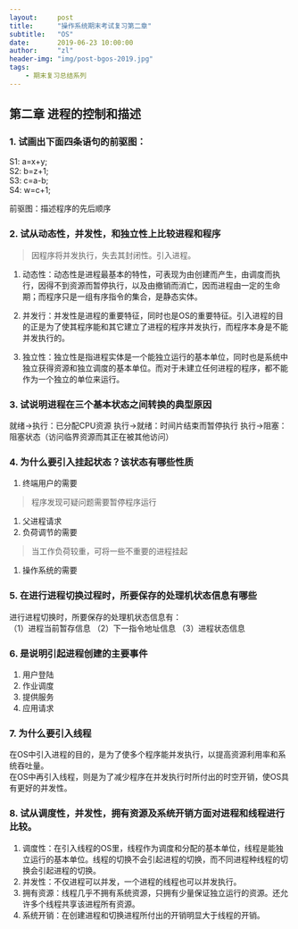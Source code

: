 ```yaml
---
layout:     post
title:      "操作系统期末考试复习第二章"
subtitle:   "OS"
date:       2019-06-23 10:00:00
author:     "zl"
header-img: "img/post-bgos-2019.jpg"
tags:
    - 期末复习总结系列
---
```


## 第二章 进程的控制和描述

### 1. 试画出下面四条语句的前驱图：     
   S1: a=x+y;   
   S2: b=z+1;   
   S3: c=a-b;   
   S4: w=c+1;   

前驱图：描述程序的先后顺序

### 2. 试从动态性，并发性，和独立性上比较进程和程序

>  因程序将并发执行，失去其封闭性。引入进程。

1. 动态性：动态性是进程最基本的特性，可表现为由创建而产生，由调度而执行，因得不到资源而暂停执行，以及由撤销而消亡，因而进程由一定的生命期；而程序只是一组有序指令的集合，是静态实体。
2. 并发行：并发性是进程的重要特征，同时也是OS的重要特征。引入进程的目的正是为了使其程序能和其它建立了进程的程序并发执行，而程序本身是不能并发执行的。

3. 独立性：独立性是指进程实体是一个能独立运行的基本单位，同时也是系统中独立获得资源和独立调度的基本单位。而对于未建立任何进程的程序，都不能作为一个独立的单位来运行。

### 3. 试说明进程在三个基本状态之间转换的典型原因

就绪->执行：已分配CPU资源
执行->就绪：时间片结束而暂停执行
执行->阻塞：阻塞状态（访问临界资源而其正在被其他访问）

### 4. 为什么要引入挂起状态？该状态有哪些性质

   1. 终端用户的需要
   > 程序发现可疑问题需要暂停程序运行
   1. 父进程请求
   2. 负荷调节的需要
   > 当工作负荷较重，可将一些不重要的进程挂起
   1. 操作系统的需要
   
### 5. 在进行进程切换过程时，所要保存的处理机状态信息有哪些

进行进程切换时，所要保存的处理机状态信息有：    
（1）进程当前暂存信息 （2）下一指令地址信息 （3）进程状态信息

   
### 6. 是说明引起进程创建的主要事件 
   1. 用户登陆
   2. 作业调度
   3. 提供服务
   4. 应用请求

### 7. 为什么要引入线程     
   在OS中引入进程的目的，是为了使多个程序能并发执行，以提高资源利用率和系 统吞吐量。   
   在OS中再引入线程，则是为了减少程序在并发执行时所付出的时空开销，使OS具有更好的并发性。

### 8. 试从调度性，并发性，拥有资源及系统开销方面对进程和线程进行比较。
   1. 调度性：在引入线程的OS里，线程作为调度和分配的基本单位，线程是能独立运行的基本单位。线程的切换不会引起进程的切换，而不同进程种线程的切换会引起进程的切换。
   2. 并发性：不仅进程可以并发，一个进程的线程也可以并发执行。
   3. 拥有资源：线程几乎不拥有系统资源，只拥有少量保证独立运行的资源。还允许多个线程共享该进程所有资源。
   4. 系统开销：在创建进程和切换进程所付出的开销明显大于线程的开销。